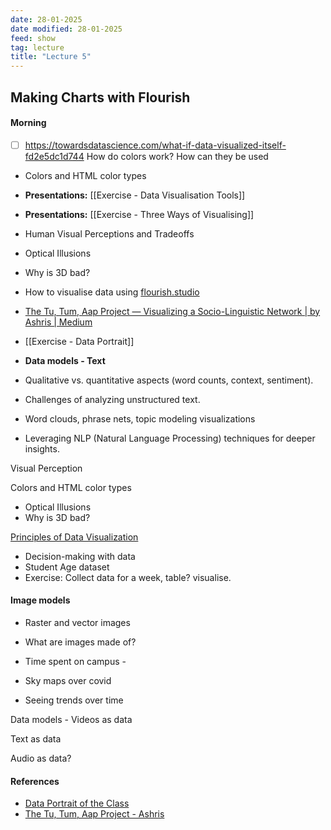 ```yaml
---
date: 28-01-2025
date modified: 28-01-2025
feed: show
tag: lecture
title: "Lecture 5"
---
```


## Making Charts with Flourish
#### Morning

- [ ] https://towardsdatascience.com/what-if-data-visualized-itself-fd2e5dc1d744
How do colors work? How can they be used

- Colors and HTML color types
- **Presentations:** [[Exercise - Data Visualisation Tools]]
- **Presentations:** [[Exercise - Three Ways of Visualising]]

- Human Visual Perceptions and Tradeoffs
- Optical Illusions
- Why is 3D bad?

- How to visualise data using [flourish.studio](https://flourish.studio/)

- [The Tu, Tum, Aap Project — Visualizing a Socio-Linguistic Network \| by Ashris \| Medium](https://medium.com/@iashris/the-tu-tum-aap-project-visualizing-a-socio-linguistic-network-da23f2c1d7c5)
- [[Exercise - Data Portrait]]

- **Data models - Text**
- Qualitative vs. quantitative aspects (word counts, context, sentiment).
- Challenges of analyzing unstructured text.
- Word clouds, phrase nets, topic modeling visualizations
- Leveraging NLP (Natural Language Processing) techniques for deeper insights.

Visual Perception

Colors and HTML color types

- Optical Illusions
- Why is 3D bad?

[Principles of Data Visualization](https://ucdavisdatalab.github.io/workshop_data_viz_principles/)

- Decision-making with data
- Student Age dataset
- Exercise: Collect data for a week, table? visualise.

#### Image models
- Raster and vector images
- What are images made of?
- Time spent on campus -
- Sky maps over covid

- Seeing trends over time

Data models - Videos as data

Text as data

Audio as data?

#### References

- [Data Portrait of the Class](https://blog.gramener.com/data-portraits-personalized-data-sketches/)
- [The Tu, Tum, Aap Project - Ashris](https://medium.com/@iashris/the-tu-tum-aap-project-visualizing-a-socio-linguistic-network-da23f2c1d7c5)